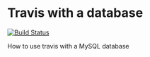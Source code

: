 # Travis with a database

[![Build Status](https://travis-ci.org/avermeulen/TravisWithDatabase.svg)](https://travis-ci.org/avermeulen/TravisWithDatabase)

How to use travis with a MySQL database
